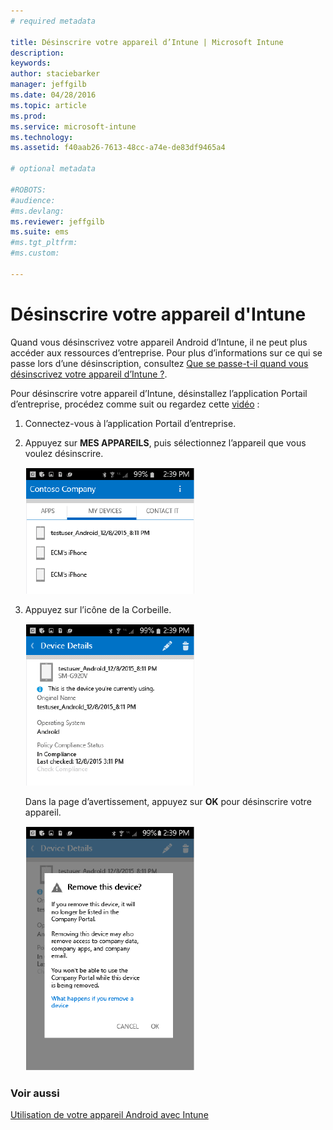 ```yaml
---
# required metadata

title: Désinscrire votre appareil d’Intune | Microsoft Intune
description:
keywords:
author: staciebarker
manager: jeffgilb
ms.date: 04/28/2016
ms.topic: article
ms.prod:
ms.service: microsoft-intune
ms.technology:
ms.assetid: f40aab26-7613-48cc-a74e-de83df9465a4

# optional metadata

#ROBOTS:
#audience:
#ms.devlang:
ms.reviewer: jeffgilb
ms.suite: ems
#ms.tgt_pltfrm:
#ms.custom:

---
```



# Désinscrire votre appareil d'Intune

Quand vous désinscrivez votre appareil Android d’Intune, il ne peut plus accéder aux ressources d’entreprise.  Pour plus d’informations sur ce qui se passe lors d’une désinscription, consultez [Que se passe-t-il quand vous désinscrivez votre appareil d’Intune ?](what-happens-if-you-unenroll-your-device-from-intune-android.md).

Pour désinscrire votre appareil d’Intune, désinstallez l’application Portail d’entreprise, procédez comme suit ou regardez cette [vidéo](http://aka.ms/gyq2du) :

1.  Connectez-vous à l’application Portail d’entreprise.

2.  Appuyez sur **MES APPAREILS**, puis sélectionnez l’appareil que vous voulez désinscrire.

    ![android-company-portal-unenroll-choose-device](./media/andr-1-my-devices-choose.png)

3.  Appuyez sur l’icône de la Corbeille.

    ![android-company-portal-unenroll-tap-trash](./media/andr-2-tap-trashcan.png)

    Dans la page d’avertissement, appuyez sur **OK** pour désinscrire votre appareil.

    ![android-company-portal-unenroll-warning](./media/andr-3-warning-about-remove.png)


### Voir aussi
[Utilisation de votre appareil Android avec Intune](using-your-android-device-with-intune.md)

<!--HONumber=May16_HO1-->


